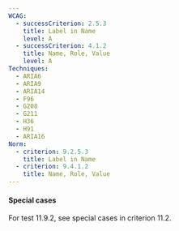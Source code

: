 ```yaml
---
WCAG:
  - successCriterion: 2.5.3
    title: Label in Name
    level: A
  - successCriterion: 4.1.2
    title: Name, Role, Value
    level: A
Techniques:
  - ARIA6
  - ARIA9
  - ARIA14
  - F96
  - G208
  - G211
  - H36
  - H91
  - ARIA16
Norm:
  - criterion: 9.2.5.3
    title: Label in Name
  - criterion: 9.4.1.2
    title: Name, Role, Value
---
```


#### Special cases

For test 11.9.2, see special cases in criterion 11.2.
